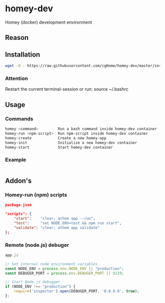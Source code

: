 # homey-dev

Homey (docker) development environment

## Reason

## Installation

```bash
wget -O - https://raw.githubusercontent.com/cgHome/homey-dev/master/install.sh | bash
```

### Attention

Restart the current terminal-session or run: source ~/.bashrc

## Usage

### Commands

```bash
homey <command>         Run a bash command inside homey-dev container
homey-run <npm-script>  Run npm-script inside homey-dev container
homey-create            Create a new homey-app 
homey-init              Initialize a new homey-dev container
homey-start             Start homey-dev container
```

### Example

```bash
```

## Addon's

### Homey-run (npm) scripts

```json
package.json

"scripts": {
    "start":    "clear; athom app --run",
    "test":     "set NODE_ENV=test && npm run start",
    "validate": "clear; athom app validate"
};
```

### Remote (node.js) debuger

```js
app.js

// Set internal node environment variables
const NODE_ENV = process.env.NODE_ENV || "production";
const DEBUGER_PORT = process.env.DEBUGER_PORT || 9229;

// Start Node.js debugger
if (NODE_ENV !== "production") {
    require('inspector').open(DEBUGER_PORT, '0.0.0.0', true);
};
```
